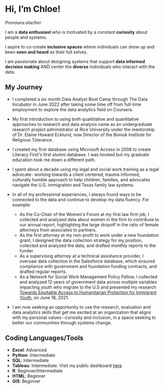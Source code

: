 # Hi, I’m Chloe!
*Pronouns:she/her*

I am a **data enthusiast** who is motivated by a constant **curiosity** about people and systems.

I aspire to co-create **inclusive spaces** where individuals can show up and been **seen and heard** as their full selves.

I am passionate about designing systems that support **data informed decision making** AND center the **diverse** individuals who interact with the data.

## My Journey

- I completed a six month Data Analyst Boot Camp through The Data Incubator in June 2022 after taking some time off from full-time employment to explore the data analytics field on Coursera.

- My first introduction to using both qualititative and quantitative approaches to research and data analysis came as an undergraduate research project administrator at Rice University under the mentorship of Dr. Elaine Howard Ecklund, now Director of the Boniuk Institute for Religious Tolerance.
- I created my first database using Microsoft Access in 2008 to create Literacy First's first alumni database. I was hooked but my graduate education took me down a different path. 
- I spent about a decade using my legal and social work training as a legal advocate- working towards a client centered, trauma informed, culturally humble approach to help children, families, and advocates navigate the U.S. immigration and Texas family law systems.
- In all of my professional experiences, I always found ways to be connected to the data and continue to develop my data fluency.  For example: 
  - As the Co-Chair of the Women's Forum at my first law firm job, I collected and analyzed data about women in the firm to contribute to our annual report, highlighting the large dropoff in the ratio of female attorneys from associates to partners. 
  - As the first attorney at my non-profit to work under a new foundation grant, I designed the data collection strategy for my position, collected and analyzed the data, and drafted monthly reports to the funder. 
  - As a supervising attorney at a technical assistance provider, I oversaw data collection in the Salesforce database, which ensured compliance with government and foundation funding contracts, and drafted regular reports.  
  - As a Network for Social Work Management Policy Fellow, I collected and analyzed 12 years of government data across multiple variables impacting youth who migrate to the U.S and presented my research [Towards Equitable Access to Humanitarian Protection for Immigrant Youth](https://www.youtube.com/watch?v=BAx7zem1WFE),  on June 18, 2021.

- I am now seeking an opportunity to use the research, evaluation and data analytics skills that get me excited at an organization that aligns with my personal values--curiosity and inclusion, in a space seeking to better our communities through systems change. 

## Coding Languages/Tools

- **Excel**: Advanced
- **Python**: Intermediate
- **SQL**: Intermediate 
- **Tableau**: Intermediate.  Visit my public dashboard [here](https://public.tableau.com/app/profile/chloe.wqalker#!/?newProfile=&activeTab=0)
- **R**: Beginner/Intermediate
- **HTML**: Beginner
- **GIS**: Beginner 


<!---
chloejdmsw/chloejdmsw is a ✨ special ✨ repository because its `README.md` (this file) appears on your GitHub profile.
You can click the Preview link to take a look at your changes.
--->

